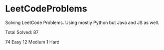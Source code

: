 # LeetCodeProblems
Solving LeetCode Problems. Using mostly Python but Java and JS as well. 

Total Solved: 87

74 Easy
12 Medium 
1 Hard

